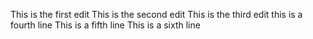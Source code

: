 This is the first edit
This is the second edit
This is the third edit
this is a fourth line
This is a fifth line
This is a sixth line
